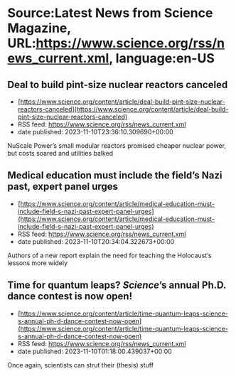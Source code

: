 # Source:Latest News from Science Magazine, URL:https://www.science.org/rss/news_current.xml, language:en-US

## Deal to build pint-size nuclear reactors canceled
 - [https://www.science.org/content/article/deal-build-pint-size-nuclear-reactors-canceled](https://www.science.org/content/article/deal-build-pint-size-nuclear-reactors-canceled)
 - RSS feed: https://www.science.org/rss/news_current.xml
 - date published: 2023-11-10T23:36:10.309690+00:00

NuScale Power’s small modular reactors promised cheaper nuclear power, but costs soared and utilities balked

## Medical education must include the field’s Nazi past, expert panel urges
 - [https://www.science.org/content/article/medical-education-must-include-field-s-nazi-past-expert-panel-urges](https://www.science.org/content/article/medical-education-must-include-field-s-nazi-past-expert-panel-urges)
 - RSS feed: https://www.science.org/rss/news_current.xml
 - date published: 2023-11-10T20:34:04.322673+00:00

Authors of a new report explain the need for teaching the Holocaust’s lessons more widely

## Time for quantum leaps? <em>Science</em>’s annual Ph.D. dance contest is now open!
 - [https://www.science.org/content/article/time-quantum-leaps-science-s-annual-ph-d-dance-contest-now-open](https://www.science.org/content/article/time-quantum-leaps-science-s-annual-ph-d-dance-contest-now-open)
 - RSS feed: https://www.science.org/rss/news_current.xml
 - date published: 2023-11-10T01:18:00.439037+00:00

Once again, scientists can strut their (thesis) stuff

